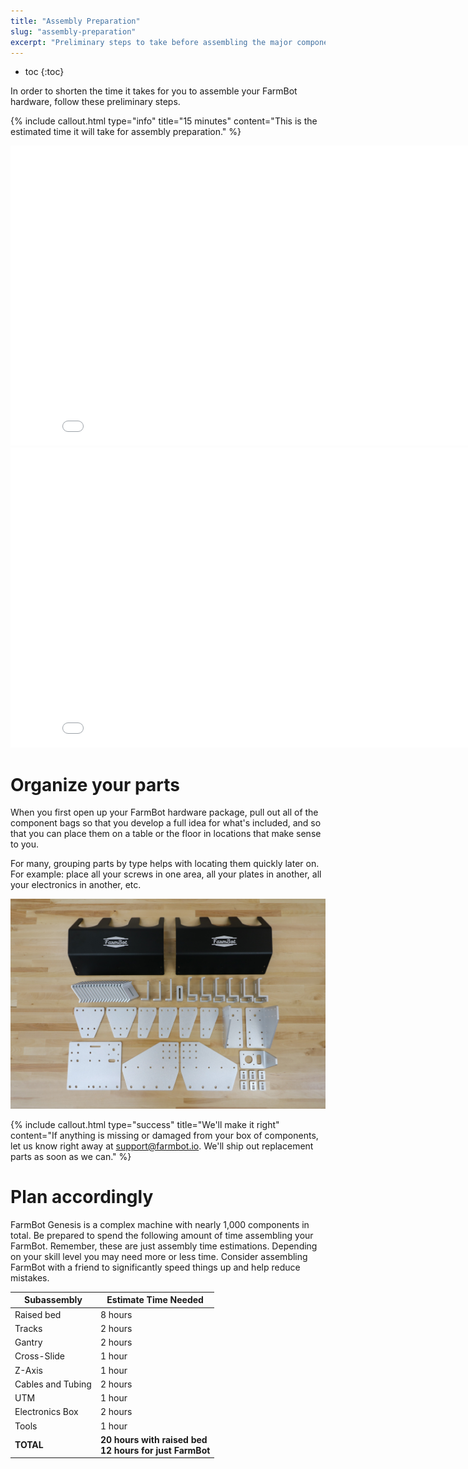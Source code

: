 ```yaml
---
title: "Assembly Preparation"
slug: "assembly-preparation"
excerpt: "Preliminary steps to take before assembling the major components of your FarmBot"
---
```


* toc
{:toc}

In order to shorten the time it takes for you to assemble your FarmBot hardware, follow these preliminary steps.

{%
include callout.html
type="info"
title="15 minutes"
content="This is the estimated time it will take for assembly preparation."
%}



<iframe class="embedly-embed" src="//cdn.embedly.com/widgets/media.html?src=https%3A%2F%2Fwww.youtube.com%2Fembed%2Fvideoseries%3Flist%3DPLMhsMRlKjcNJzJ8zZ1wbgTEdP8q6lCdK0&url=http%3A%2F%2Fwww.youtube.com%2Fwatch%3Fv%3DBOgADJMHfms&image=https%3A%2F%2Fi.ytimg.com%2Fvi%2FBOgADJMHfms%2Fhqdefault.jpg&key=02466f963b9b4bb8845a05b53d3235d7&type=text%2Fhtml&schema=youtube" width="854" height="480" scrolling="no" frameborder="0" allowfullscreen></iframe>



<iframe class="embedly-embed" src="//cdn.embedly.com/widgets/media.html?src=https%3A%2F%2Fwww.youtube.com%2Fembed%2FbU9Xdeoc_O8%3Ffeature%3Doembed&url=http%3A%2F%2Fwww.youtube.com%2Fwatch%3Fv%3DbU9Xdeoc_O8&image=https%3A%2F%2Fi.ytimg.com%2Fvi%2FbU9Xdeoc_O8%2Fhqdefault.jpg&key=02466f963b9b4bb8845a05b53d3235d7&type=text%2Fhtml&schema=youtube" width="854" height="480" scrolling="no" frameborder="0" allowfullscreen></iframe>



# Organize your parts

When you first open up your FarmBot hardware package, pull out all of the component bags so that you develop a full idea for what's included, and so that you can place them on a table or the floor in locations that make sense to you.

For many, grouping parts by type helps with locating them quickly later on. For example: place all your screws in one area, all your plates in another, all your electronics in another, etc.

![IMG_8777.JPG](IMG_8777.JPG)



{%
include callout.html
type="success"
title="We'll make it right"
content="If anything is missing or damaged from your box of components, let us know right away at [support@farmbot.io](mailto:support@farmbot.io). We'll ship out replacement parts as soon as we can."
%}



# Plan accordingly

FarmBot Genesis is a complex machine with nearly 1,000 components in total. Be prepared to spend the following amount of time assembling your FarmBot. Remember, these are just assembly time estimations. Depending on your skill level you may need more or less time. Consider assembling FarmBot with a friend to significantly speed things up and help reduce mistakes.

|Subassembly                   |Estimate Time Needed          |
|------------------------------|------------------------------|
|Raised bed                    |8 hours
|Tracks                        |2 hours
|Gantry                        |2 hours
|Cross-Slide                   |1 hour
|Z-Axis                        |1 hour
|Cables and Tubing             |2 hours
|UTM                           |1 hour
|Electronics Box               |2 hours
|Tools                         |1 hour
|**TOTAL**                     |**20 hours with raised bed**<br>**12 hours for just FarmBot**

